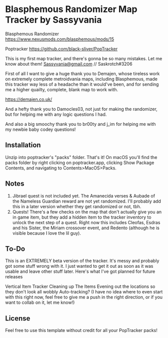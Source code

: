 # Blasphemous Randomizer Map Tracker by Sassyvania

Blasphemous Randomizer
https://www.nexusmods.com/blasphemous/mods/15

Poptracker 
https://github.com/black-sliver/PopTracker

This is my first map tracker, and there's gonna be so many mistakes. Let me know about them! Sassyvania@gmail.com // Saskrotch#3206

First of all I want to give a huge thank you to Demajen, whose tireless work on extremely complete metroidvania maps, including Blasphemous, made this tracker way less of a headache than it would've been, and for sending me a higher quailty, complete, blank map to work with. 

https://demajen.co.uk/

And a hefty thank you to Damocles03, not just for making the randomizer, but for helping me with any logic questions I had. 

And also a big smoochy thank you to br00ty and j_im for helping me with my newbie baby codey questions!

## Installation

Unzip into poptracker's "packs" folder. That's it! On macOS you'll find the packs folder by right clicking on poptracker.app, clicking Show Package Contents, and navigating to Contents>MacOS>Packs.

## Notes
1) Jibrael quest is not included yet. The Amanecida verses & Aubade of the Nameless Guardian reward are not yet randomized. I'll probably add this in a later version whether they get randomized or not, tbh.
2) Quests! There's a few checks on the map that don't actually give you an in game item, but they add a hidden item to the tracker inventory to unlock the next step of a quest. Right now this includes Cleofas, Esdras and his Sister, the Miriam crossover event, and Redento (although he is visible because I love the lil guy).

## To-Do

This is an EXTREMELY beta version of the tracker. It's messy and probably got some stuff wrong with it. I just wanted to get it out as soon as it was usable and leave other stuff later. Here's what I've got planned for future releases

Vertical Item Tracker
Cleaning up The Items
Evening out the locations so they don't look all wobbly
Auto-tracking? (I have no idea where to even start with this right now, feel free to give me a push in the right direction, or if you want to collab on it, let me know!)

## License

Feel free to use this template without credit for all your PopTracker packs!